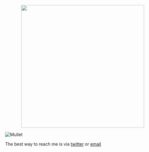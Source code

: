 
  
<!-- ![Under Construction](construction.gif) -->

<!-- ![Bart](https://media4.giphy.com/media/v1.Y2lkPTc5MGI3NjExMHJkcjYxMWg1YzhyYXM1bTMyMzB1d2I5dXJuenF5b3VhNDFmZXZhMiZlcD12MV9pbnRlcm5hbF9naWZfYnlfaWQmY3Q9Zw/SajdfSNg6f8rK/giphy.webp) -->

<div style="text-align: center;"> 
  <img width="400" src="https://readme-typing-svg.herokuapp.com?font=JetBrains+Mono&weight=600&size=30&duration=3000&color=2DBA4E&width=535&lines=NeoVim+up+front...+👨‍💼;Emacs+in+the+back!+🥳"/>
</div>

![Mullet](https://media4.giphy.com/media/v1.Y2lkPTc5MGI3NjExODJ5M2M0OHZvM201ZjVsOTF6aGx4NTQ1M3MxY3FxYmVoajZqamF0dSZlcD12MV9pbnRlcm5hbF9naWZfYnlfaWQmY3Q9Zw/Im1RpXOLBeL9m/giphy.webp)

The best way to reach me is via [twitter](https://x.com/theoboldalex) or [email](mailto:theoboldalex@gmail.com)
